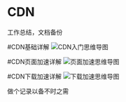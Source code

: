 # CDN
工作总结，文档备份

#CDN基础详解
![CDN入门思维导图](/https://raw.githubusercontent.com/padipata/CDN/master/jichu.png)

#CDN页面加速详解
![页面加速思维导图](/https://raw.githubusercontent.com/padipata/CDN/master/yemian.png)

#CDN下载加速详解
![下载加速思维导图](/https://raw.githubusercontent.com/padipata/CDN/master/xiazai.png)

做个记录以备不时之需